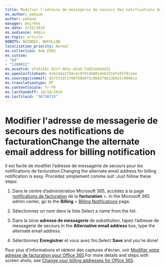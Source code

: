 ```yaml
---
title: Modifier l'adresse de messagerie de secours des notifications de facturation
ms.author: pebaum
author: pebaum
manager: mnirkhe
ms.date: 2/25/2018
ms.audience: Admin
ms.topic: article
ROBOTS: NOINDEX, NOFOLLOW
localization_priority: Normal
ms.collection: Adm_O365
ms.custom:
- "64"
- "1200012"
ms.assetid: efa5316c-42c7-461c-b2ab-53d23e0a6d22
ms.openlocfilehash: 4cb14da2358c4c97814b881de63214fe97f0c2ee
ms.sourcegitcommit: 037331d71f06750d972c0b6278b23bb15c4806ca
ms.translationtype: MT
ms.contentlocale: fr-FR
ms.lasthandoff: 10/18/2019
ms.locfileid: "36738735"
---
```

# <a name="change-the-alternate-email-address-for-billing-notification"></a><span data-ttu-id="d09f9-102">Modifier l'adresse de messagerie de secours des notifications de facturation</span><span class="sxs-lookup"><span data-stu-id="d09f9-102">Change the alternate email address for billing notification</span></span>

<span data-ttu-id="d09f9-103">Il est facile de modifier l’adresse de messagerie de secours pour les notifications de facturation.</span><span class="sxs-lookup"><span data-stu-id="d09f9-103">Changing the alternate email address for billing notification is easy.</span></span> <span data-ttu-id="d09f9-104">Procédez simplement comme suit :</span><span class="sxs-lookup"><span data-stu-id="d09f9-104">Just follow these steps:</span></span>
  
1. <span data-ttu-id="d09f9-105">Dans le centre d’administration Microsoft 365, accédez à la page [notifications de facturation](https://go.microsoft.com/fwlink/p/?linkid=853212) de la **facturation** \>.  </span><span class="sxs-lookup"><span data-stu-id="d09f9-105">In the Microsoft 365 admin center, go to the **Billing** \>  [Billing Notifications](https://go.microsoft.com/fwlink/p/?linkid=853212) page.</span></span>

2. <span data-ttu-id="d09f9-106">Sélectionnez un nom dans la liste.</span><span class="sxs-lookup"><span data-stu-id="d09f9-106">Select a name from the list.</span></span>

3. <span data-ttu-id="d09f9-107">Dans la zone **adresse de messagerie** de substitution, tapez l’adresse de messagerie de secours.</span><span class="sxs-lookup"><span data-stu-id="d09f9-107">In the **Alternative email address** box, type the alternate email address.</span></span>

4. <span data-ttu-id="d09f9-108">Sélectionnez **Enregistrer** et vous avez fini.</span><span class="sxs-lookup"><span data-stu-id="d09f9-108">Select **Save** and you're done!</span></span>

<span data-ttu-id="d09f9-109">Pour plus d'informations et obtenir des captures d'écran, voir [Modifier votre adresse de facturation pour Office 365](https://docs.microsoft.com/office365/admin/subscriptions-and-billing/change-your-billing-addresses).</span><span class="sxs-lookup"><span data-stu-id="d09f9-109">For more details and steps with screen shots, see [Change your billing addresses for Office 365](https://docs.microsoft.com/office365/admin/subscriptions-and-billing/change-your-billing-addresses).</span></span>
  